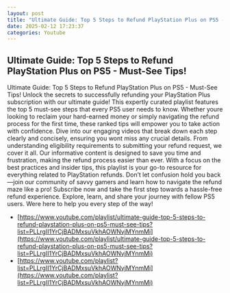 ```yaml
---
layout: post
title: "Ultimate Guide: Top 5 Steps to Refund PlayStation Plus on PS5 - Must-See Tips!"
date: 2025-02-12 17:23:37
categories: Youtube
---
```


## Ultimate Guide: Top 5 Steps to Refund PlayStation Plus on PS5 - Must-See Tips!

Ultimate Guide: Top 5 Steps to Refund PlayStation Plus on PS5 - Must-See Tips!
Unlock the secrets to successfully refunding your PlayStation Plus subscription with our ultimate guide! This expertly curated playlist features the top 5 must-see steps that every PS5 user needs to know. Whether youre looking to reclaim your hard-earned money or simply navigating the refund process for the first time, these ranked tips will empower you to take action with confidence.
Dive into our engaging videos that break down each step clearly and concisely, ensuring you wont miss any crucial details. From understanding eligibility requirements to submitting your refund request, we cover it all. Our informative content is designed to save you time and frustration, making the refund process easier than ever.
With a focus on the best practices and insider tips, this playlist is your go-to resource for everything related to PlayStation refunds. Don’t let confusion hold you back—join our community of savvy gamers and learn how to navigate the refund maze like a pro!
Subscribe now and take the first step towards a hassle-free refund experience. Explore, learn, and share your journey with fellow PS5 users. Were here to help you every step of the way!

- [https://www.youtube.com/playlist/ultimate-guide-top-5-steps-to-refund-playstation-plus-on-ps5-must-see-tips?list=PLLrgII1YrCjBADMxsuVkhAOWNvjMYnmMi](https://www.youtube.com/playlist/ultimate-guide-top-5-steps-to-refund-playstation-plus-on-ps5-must-see-tips?list=PLLrgII1YrCjBADMxsuVkhAOWNvjMYnmMi)
- [https://www.youtube.com/playlist?list=PLLrgII1YrCjBADMxsuVkhAOWNvjMYnmMi](https://www.youtube.com/playlist?list=PLLrgII1YrCjBADMxsuVkhAOWNvjMYnmMi)